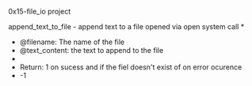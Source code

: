 0x15-file_io project

append_text_to_file - append text to a file opened via open system call
 *
 * @filename: The name of the file
 * @text_content: the text to append to the file
 *
 * Return: 1 on sucess and if the fiel doesn't exist of on error ocurence
 * -1 

